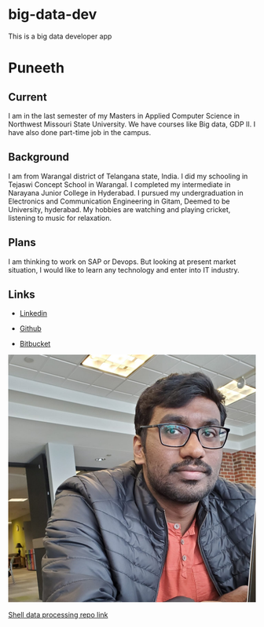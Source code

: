 # big-data-dev
This is a big data developer app

# Puneeth

## Current

I am in the last semester of my Masters in Applied Computer Science in Northwest Missouri State University. We have courses like Big data, GDP II. I have also done part-time job in the campus.

## Background

I am from Warangal district of Telangana state, India. I did my schooling in Tejaswi Concept School in Warangal. I completed my intermediate in Narayana Junior College in Hyderabad. I pursued my undergraduation in Electronics and Communication Engineering in Gitam, Deemed to be University, hyderabad. My hobbies are watching and playing cricket, listening to music for relaxation.

## Plans

I am thinking to work on SAP or Devops. But looking at present market situation, I would like to learn any technology and enter into IT industry.

## Links

- [Linkedin](https://www.linkedin.com/in/puneeth-annam-921b7219a/)

- [Github](https://github.com/Puneeth159)

- [Bitbucket](https://bitbucket.org/Puneethannam/)

![Puneeth](Puneeth.jpg)

[Shell data processing repo link](https://github.com/Puneeth159/shell-data-processing)
